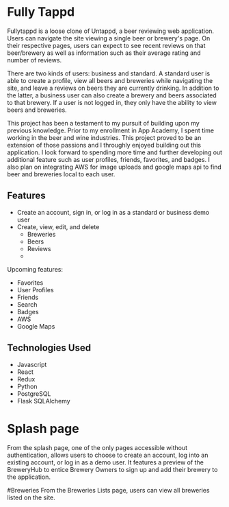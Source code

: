 # Fully Tappd

Fullytappd is a loose clone of Untappd, a beer reviewing web application. Users can navigate the site viewing a single beer or brewery's page. On their respective pages, users can expect to see recent reviews on that beer/brewery as well as information such as their average rating and number of reviews.

There are two kinds of users: business and standard. A standard user is able to create a profile, view all beers and breweries while navigating the site, and leave a reviews on beers they are currently drinking. In addition to the latter, a business user can also create a brewery and beers associated to that brewery. If a user is not logged in, they only have the ability to view beers and breweries.

This project has been a testament to my pursuit of building upon my previous knowledge. Prior to my enrollment in App Academy, I spent time working in the beer and wine industries. This project proved to be an extension of those passions and I throughly enjoyed building out this application. I look forward to spending more time and further developing out additional feature such as user profiles, friends, favorites, and badges. I also plan on integrating AWS for image uploads and google maps api to find beer and breweries local to each user.


## Features
- Create an account, sign in, or log in as a standard or business demo user
- Create, view, edit, and delete
   - Breweries
   - Beers
   - Reviews
   - 
Upcoming features: 
- Favorites
- User Profiles
- Friends
- Search 
- Badges
- AWS
- Google Maps


## Technologies Used
- Javascript
- React
- Redux 
- Python
- PostgreSQL
- Flask SQLAlchemy


# Splash page
From the splash page, one of the only pages accessible without authentication, allows users to choose to create an account, log into an existing account, or log in as a demo user. It features a preview of the BreweryHub to entice Brewery Owners to sign up and add their brewery to the application.


#Breweries
From the Breweries Lists page, users can view all breweries listed on the site.

